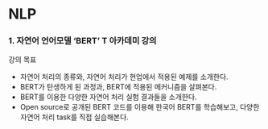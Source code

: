 # NLP
<h3>1. 자연어 언어모델 ‘BERT’ T 아카데미 강의 </h3>

강의 목표
- 자연어 처리의 종류와, 자연어 처리가 현업에서 적용된 예제를 소개한다.
- BERT가 탄생하게 된 과정과, BERT에 적용된 메커니즘을 살펴본다.
- BERT를 이용한 다양한  자연어 처리 실험 결과들을 소개한다.
- Open source로 공개된 BERT 코드를 이용해 한국어 BERT를 학습해보고, 다양한 자연어 처리 task를 직접 실습해본다. 
